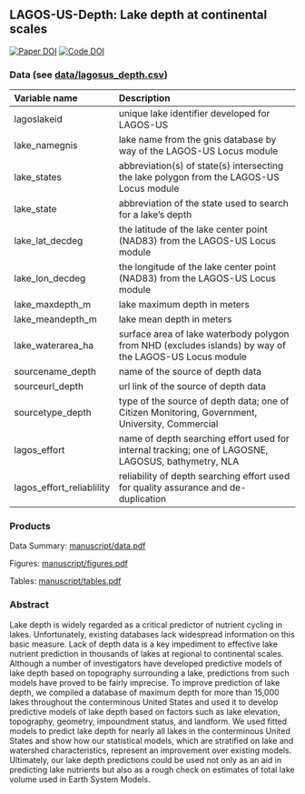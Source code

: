 
<!-- README.md is generated from README.Rmd. Please edit that file -->

## LAGOS-US-Depth: Lake depth at continental scales

[![Paper DOI](https://img.shields.io/badge/Paper-DOI-blue.svg)]()
[![Code
DOI](https://zenodo.org/badge/123951266.svg)](https://zenodo.org/badge/latestdoi/123951266)

### Data (see [data/lagosus\_depth.csv](data/lagosus_depth.csv))

| Variable name               | Description                                                                                            |
| :-------------------------- | :----------------------------------------------------------------------------------------------------- |
| lagoslakeid                 | unique lake identifier developed for LAGOS-US                                                          |
| lake\_namegnis              | lake name from the gnis database by way of the LAGOS-US Locus module                                   |
| lake\_states                | abbreviation(s) of state(s) intersecting the lake polygon from the LAGOS-US Locus module               |
| lake\_state                 | abbreviation of the state used to search for a lake’s depth                                            |
| lake\_lat\_decdeg           | the latitude of the lake center point (NAD83) from the LAGOS-US Locus module                           |
| lake\_lon\_decdeg           | the longitude of the lake center point (NAD83) from the LAGOS-US Locus module                          |
| lake\_maxdepth\_m           | lake maximum depth in meters                                                                           |
| lake\_meandepth\_m          | lake mean depth in meters                                                                              |
| lake\_waterarea\_ha         | surface area of lake waterbody polygon from NHD (excludes islands) by way of the LAGOS-US Locus module |
| sourcename\_depth           | name of the source of depth data                                                                       |
| sourceurl\_depth            | url link of the source of depth data                                                                   |
| sourcetype\_depth           | type of the source of depth data; one of Citizen Monitoring, Government, University, Commercial        |
| lagos\_effort               | name of depth searching effort used for internal tracking; one of LAGOSNE, LAGOSUS, bathymetry, NLA    |
| lagos\_effort\_reliablility | reliability of depth searching effort used for quality assurance and de-duplication                    |

### Products

Data Summary: [manuscript/data.pdf](manuscript/data.pdf)

Figures: [manuscript/figures.pdf](manuscript/figures.pdf)

Tables: [manuscript/tables.pdf](manuscript/tables.pdf)

### Abstract

Lake depth is widely regarded as a critical predictor of nutrient
cycling in lakes. Unfortunately, existing databases lack widespread
information on this basic measure. Lack of depth data is a key
impediment to effective lake nutrient prediction in thousands of lakes
at regional to continental scales. Although a number of investigators
have developed predictive models of lake depth based on topography
surrounding a lake, predictions from such models have proved to be
fairly imprecise. To improve prediction of lake depth, we compiled a
database of maximum depth for more than 15,000 lakes throughout the
conterminous United States and used it to develop predictive models of
lake depth based on factors such as lake elevation, topography,
geometry, impoundment status, and landform. We used fitted models to
predict lake depth for nearly all lakes in the conterminous United
States and show how our statistical models, which are stratified on lake
and watershed characteristics, represent an improvement over existing
models. Ultimately, our lake depth predictions could be used not only as
an aid in predicting lake nutrients but also as a rough check on
estimates of total lake volume used in Earth System Models.

